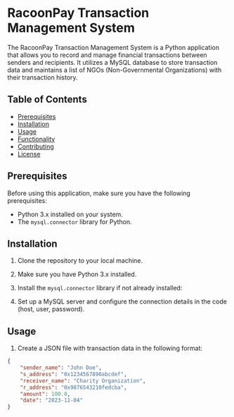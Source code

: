 # RacoonPay Transaction Management System

The RacoonPay Transaction Management System is a Python application that allows you to record and manage financial transactions between senders and recipients. It utilizes a MySQL database to store transaction data and maintains a list of NGOs (Non-Governmental Organizations) with their transaction history.

## Table of Contents

- [Prerequisites](#prerequisites)
- [Installation](#installation)
- [Usage](#usage)
- [Functionality](#functionality)
- [Contributing](#contributing)
- [License](#license)

## Prerequisites

Before using this application, make sure you have the following prerequisites:

- Python 3.x installed on your system.
- The `mysql.connector` library for Python.

## Installation

1. Clone the repository to your local machine.
2. Make sure you have Python 3.x installed.
3. Install the `mysql.connector` library if not already installed:


4. Set up a MySQL server and configure the connection details in the code (host, user, password).

## Usage

1. Create a JSON file with transaction data in the following format:

```json
{
    "sender_name": "John Doe",
    "s_address": "0x1234567890abcdef",
    "receiver_name": "Charity Organization",
    "r_address": "0x9876543210fedcba",
    "amount": 100.0,
    "date": "2023-11-04"
}



